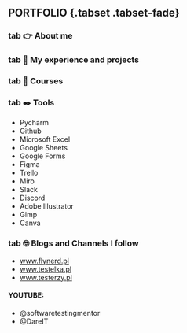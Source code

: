 ## PORTFOLIO {.tabset .tabset-fade} 
### tab :point_right: About me
### tab :star_struck: My experience and projects
### tab :orange_book: Courses
### tab :black_nib: Tools
* Pycharm
* Github
* Microsoft Excel
* Google Sheets
* Google Forms
* Figma
* Trello
* Miro
* Slack
* Discord
* Adobe Illustrator
* Gimp
* Canva
### tab :nerd_face: Blogs and Channels I follow
* www.flynerd.pl
* www.testelka.pl
* www.testerzy.pl
#### YOUTUBE:
* @softwaretestingmentor
* @DareIT


 
